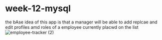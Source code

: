 # week-12-mysql

the bAse idea of this app is that a manager will be able to add replcae and edit profiles amd roles of a employee currently placwd on the list 
![employee-tracker (2)](https://user-images.githubusercontent.com/106626454/188036692-16e773aa-85a4-409e-878b-0626f9af9c21.gif)

